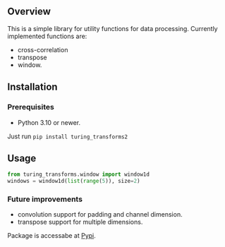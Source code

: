 
## Overview

This is a simple library for utility functions for data processing.
Currently implemented functions are:
- cross-correlation
- transpose
- window.

## Installation

### Prerequisites

- Python 3.10 or newer.

Just run `pip install turing_transforms2`

## Usage

```python
from turing_transforms.window import window1d
windows = window1d(list(range(5)), size=2)
```

### Future improvements

- convolution support for padding and channel dimension.
- transpose support for multiple dimensions.


Package is accessabe at [Pypi](https://pypi.org/project/turing-transforms2/).